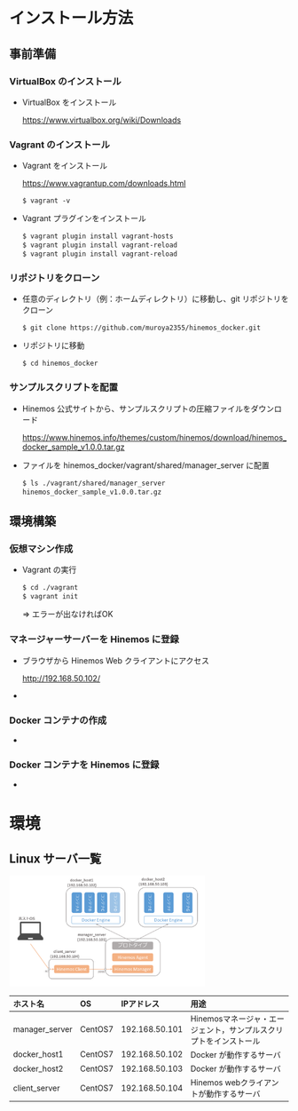 # インストール方法

## 事前準備

### VirtualBox のインストール
* VirtualBox をインストール

	https://www.virtualbox.org/wiki/Downloads

### Vagrant のインストール
* Vagrant をインストール

	https://www.vagrantup.com/downloads.html

	```
	$ vagrant -v
	```
* Vagrant プラグインをインストール

	```
	$ vagrant plugin install vagrant-hosts
	$ vagrant plugin install vagrant-reload
	$ vagrant plugin install vagrant-reload
	```

### リポジトリをクローン
* 任意のディレクトリ（例：ホームディレクトリ）に移動し、git リポジトリをクローン

	```
	$ git clone https://github.com/muroya2355/hinemos_docker.git
	```

* リポジトリに移動

	```
	$ cd hinemos_docker
	```

### サンプルスクリプトを配置
* Hinemos 公式サイトから、サンプルスクリプトの圧縮ファイルをダウンロード

	https://www.hinemos.info/themes/custom/hinemos/download/hinemos_docker_sample_v1.0.0.tar.gz


* ファイルを hinemos_docker/vagrant/shared/manager_server に配置

	```
	$ ls ./vagrant/shared/manager_server
	hinemos_docker_sample_v1.0.0.tar.gz
	```


## 環境構築

### 仮想マシン作成
* Vagrant の実行
	
	```
	$ cd ./vagrant
	$ vagrant init
	```
	⇒ エラーが出なければOK

### マネージャーサーバーを Hinemos に登録
* ブラウザから Hinemos Web クライアントにアクセス
	
	http://192.168.50.102/

* 

### Docker コンテナの作成
* 

### Docker コンテナを Hinemos に登録
*


# 環境
## Linux サーバ一覧
<img src="./images/nw.png" width=70%>

| ホスト名 | OS | IPアドレス | 用途 |
| :- | :- | :- | :- |
| manager_server | CentOS7 | 192.168.50.101 | Hinemosマネージャ・エージェント，サンプルスクリプトをインストール |
| docker_host1 | CentOS7 | 192.168.50.102 | Docker が動作するサーバ |
| docker_host2 | CentOS7 | 192.168.50.103 | Docker が動作するサーバ |
| client_server | CentOS7 | 192.168.50.104 | Hinemos webクライアントが動作するサーバ |
